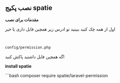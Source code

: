 ## نصب پکیج spatie

__مقدمات برای نصب__

اول از همه چک کنید ببینید تو ادرس زیر همچین فایل داری یا خیر 


‍‍
```bash
config/permission.php
```



اگه همچین فایل داشتید پاکش کنید

__install spatie__







‍‍‍```bash
 composer require spatie/laravel-permission
```

